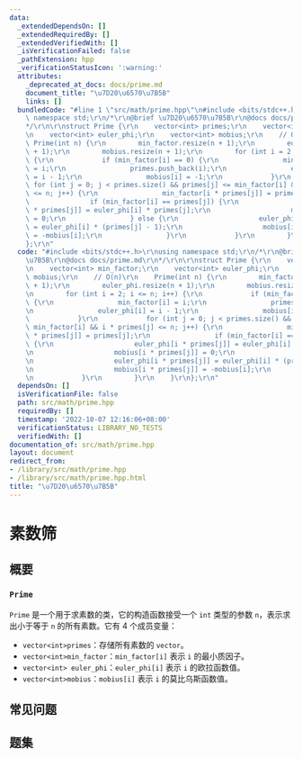 ```yaml
---
data:
  _extendedDependsOn: []
  _extendedRequiredBy: []
  _extendedVerifiedWith: []
  _isVerificationFailed: false
  _pathExtension: hpp
  _verificationStatusIcon: ':warning:'
  attributes:
    _deprecated_at_docs: docs/prime.md
    document_title: "\u7D20\u6570\u7B5B"
    links: []
  bundledCode: "#line 1 \"src/math/prime.hpp\"\n#include <bits/stdc++.h>\r\nusing\
    \ namespace std;\r\n/*\r\n@brief \u7D20\u6570\u7B5B\r\n@docs docs/prime.md\r\n\
    */\r\n\r\nstruct Prime {\r\n    vector<int> primes;\r\n    vector<int> min_factor;\r\
    \n    vector<int> euler_phi;\r\n    vector<int> mobius;\r\n    // O(n)\r\n   \
    \ Prime(int n) {\r\n        min_factor.resize(n + 1);\r\n        euler_phi.resize(n\
    \ + 1);\r\n        mobius.resize(n + 1);\r\n        for (int i = 2; i <= n; i++)\
    \ {\r\n            if (min_factor[i] == 0) {\r\n                min_factor[i]\
    \ = i;\r\n                primes.push_back(i);\r\n                euler_phi[i]\
    \ = i - 1;\r\n                mobius[i] = -1;\r\n            }\r\n           \
    \ for (int j = 0; j < primes.size() && primes[j] <= min_factor[i] && i * primes[j]\
    \ <= n; j++) {\r\n                min_factor[i * primes[j]] = primes[j];\r\n \
    \               if (min_factor[i] == primes[j]) {\r\n                    euler_phi[i\
    \ * primes[j]] = euler_phi[i] * primes[j];\r\n                    mobius[i * primes[j]]\
    \ = 0;\r\n                } else {\r\n                    euler_phi[i * primes[j]]\
    \ = euler_phi[i] * (primes[j] - 1);\r\n                    mobius[i * primes[j]]\
    \ = -mobius[i];\r\n                }\r\n            }\r\n        }\r\n    }\r\n\
    };\r\n"
  code: "#include <bits/stdc++.h>\r\nusing namespace std;\r\n/*\r\n@brief \u7D20\u6570\
    \u7B5B\r\n@docs docs/prime.md\r\n*/\r\n\r\nstruct Prime {\r\n    vector<int> primes;\r\
    \n    vector<int> min_factor;\r\n    vector<int> euler_phi;\r\n    vector<int>\
    \ mobius;\r\n    // O(n)\r\n    Prime(int n) {\r\n        min_factor.resize(n\
    \ + 1);\r\n        euler_phi.resize(n + 1);\r\n        mobius.resize(n + 1);\r\
    \n        for (int i = 2; i <= n; i++) {\r\n            if (min_factor[i] == 0)\
    \ {\r\n                min_factor[i] = i;\r\n                primes.push_back(i);\r\
    \n                euler_phi[i] = i - 1;\r\n                mobius[i] = -1;\r\n\
    \            }\r\n            for (int j = 0; j < primes.size() && primes[j] <=\
    \ min_factor[i] && i * primes[j] <= n; j++) {\r\n                min_factor[i\
    \ * primes[j]] = primes[j];\r\n                if (min_factor[i] == primes[j])\
    \ {\r\n                    euler_phi[i * primes[j]] = euler_phi[i] * primes[j];\r\
    \n                    mobius[i * primes[j]] = 0;\r\n                } else {\r\
    \n                    euler_phi[i * primes[j]] = euler_phi[i] * (primes[j] - 1);\r\
    \n                    mobius[i * primes[j]] = -mobius[i];\r\n                }\r\
    \n            }\r\n        }\r\n    }\r\n};\r\n"
  dependsOn: []
  isVerificationFile: false
  path: src/math/prime.hpp
  requiredBy: []
  timestamp: '2022-10-07 12:16:06+08:00'
  verificationStatus: LIBRARY_NO_TESTS
  verifiedWith: []
documentation_of: src/math/prime.hpp
layout: document
redirect_from:
- /library/src/math/prime.hpp
- /library/src/math/prime.hpp.html
title: "\u7D20\u6570\u7B5B"
---
```

# 素数筛

## 概要
### `Prime`
`Prime` 是一个用于求素数的类，它的构造函数接受一个 `int` 类型的参数 `n`，表示求出小于等于 `n` 的所有素数。它有 4 个成员变量：
- `vector<int>primes`：存储所有素数的 `vector`。
- `vector<int>min_factor`：`min_factor[i]` 表示 `i` 的最小质因子。
- `vector<int> euler_phi`：`euler_phi[i]` 表示 `i` 的欧拉函数值。
- `vector<int>mobius`：`mobius[i]` 表示 `i` 的莫比乌斯函数值。



## 常见问题

## 题集
